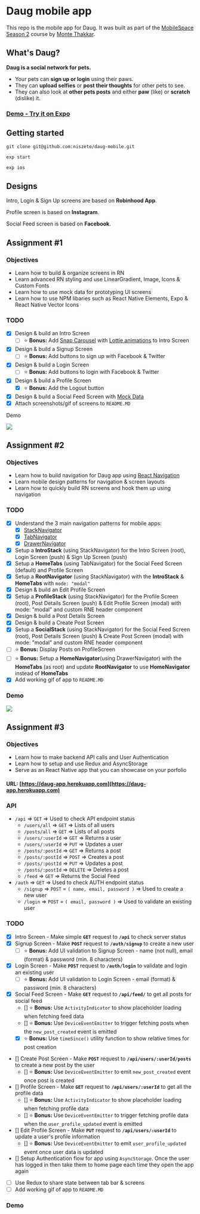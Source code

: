 # Daug mobile app

This repo is the mobile app for Daug. It was built as part of the [MobileSpace](http://mobilespace.xyz/) [Season 2](https://github.com/mobilespace/Season2#season-2---looking-ahead) course by [Monte Thakkar](https://github.com/monte9/).

## What's Daug?

**Daug is a social network for pets.**

- Your pets can **sign up or login** using their paws.
- They can **upload selfies** or **post their thoughts** for other pets to see.
- They can also look at **other pets posts** and either **paw** (like) or **scratch** (dislike) it.

### [Demo - Try it on Expo](https://expo.io/@niszeto/daug-mobile)

## Getting started

```
git clone git@github.com:niszeto/daug-mobile.git

exp start

exp ios
```

## Designs

Intro, Login & Sign Up screens are based on **Robinhood App**.

Profile screen is based on **Instagram**.

Social Feed screen is based on **Facebook**.


## Assignment #1

### Objectives

- Learn how to build & organize screens in RN
- Learn advanced RN styling and use LinearGradient, Image, Icons & Custom Fonts
- Learn how to use mock data for prototyping UI screens
- Learn how to use NPM libaries such as React Native Elements, Expo & React Native Vector Icons

### TODO

- [x] Design & build an Intro Screen
  - [ ] :star: **Bonus:** Add [Snap Carousel](https://github.com/archriss/react-native-snap-carousel) with [Lottie animations](https://docs.expo.io/versions/latest/sdk/lottie.html) to Intro Screen
- [x] Design & build a Signup Screen
  - [ ] :star: **Bonus:** Add buttons to sign up with Facebook & Twitter
- [x] Design & build a Login Screen
  - [ ] :star: **Bonus:** Add buttons to login with Facebook & Twitter
- [x] Design & build a Profile Screen
  - [x] :star: **Bonus:** Add the Logout button
- [x] Design & build a Social Feed Screen with [Mock Data](https://raw.githubusercontent.com/mobilespace/daug-mobile/c4d4a331564ee490e1162f3733f3023afe3defc3/app/utils/constants.js)
- [x] Attach screenshots/gif of screens to `README.MD`

Demo

![](AssignmentOne.gif)

## Assignment #2

### Objectives

- Learn how to build navigation for Daug app using [React Navigation](https://reactnavigation.org/)
- Learn mobile design patterns for navigation & screen layouts
- Learn how to quickly build RN screens and hook them up using navigation

### TODO

- [x] Understand the 3 main navigation patterns for mobile apps:
  - [x] [StackNavigator](https://reactnavigation.org/docs/hello-react-navigation.html#creating-a-stacknavigator)
  - [x] [TabNavigator](https://reactnavigation.org/docs/tab-based-navigation.html)
  - [x] [DrawerNavigator](https://reactnavigation.org/docs/drawer-based-navigation.html)
- [x] Setup a **IntroStack** (using StackNavigator) for the Intro Screen (root), Login Screen (push) & Sign Up Screen (push)
- [x] Setup a **HomeTabs** (using TabNavigator) for the Social Feed Screen (default) and Profile Screen
- [x] Setup a **RootNavigator** (using StackNavigator) with the **IntroStack** & **HomeTabs** with `mode: "modal"`
- [x] Design & build an Edit Profile Screen
- [x] Setup a **ProfileStack** (using StackNavigator) for the Profile Screen (root), Post Details Screen (push) & Edit Profile Screen (modal) with mode: "modal" and custom RNE header component
- [x] Design & build a Post Details Screen
- [x] Design & build a Create Post Screen
- [x] Setup a **SocialStack** (using StackNavigator) for the Social Feed Screen (root), Post Details Screen (push) & Create Post Screen (modal) with mode: "modal" and custom RNE header component
- [ ] :star: **Bonus:** Display Posts on ProfileScreen
- [ ] :star: **Bonus:** Setup a **HomeNavigator**(using DrawerNavigator) with the **HomeTabs** (as root) and update **RootNavigator** to use **HomeNavigator** instead of **HomeTabs**
- [x] Add working gif of app to `README.MD`

### Demo
![](AssignmentTwo.gif)

## Assignment #3

### Objectives

- Learn how to make backend API calls and User Authentication
- Learn how to setup and use Redux and AsyncStorage
- Serve as an React Native app that you can showcase on your porfolio

#### URL: [https://daug-app.herokuapp.com](https://daug-app.herokuapp.com)

### API

- `/api` => `GET` => Used to check API endpoint status
  	- `/users/all` => `GET` => Lists of all users
  	- `/posts/all` => `GET` => Lists of all posts
  	- `/users/:userId` => `GET` => Returns a user
  	- `/users/:userId` => `PUT` => Updates a user
  	- `/posts/:postId` => `GET` => Returns a post
  	- `/posts/:postId` => `POST` => Creates a post
  	- `/posts/:postId` => `PUT` => Updates a post
  	- `/posts/:postId` => `DELETE` => Deletes a post
  	- `/feed` => `GET` => Returns the Social Feed
- `/auth` => `GET` => Used to check AUTH endpoint status
  - `/signup` => `POST` = `( name, email, password )` => Used to create a new user
  - `/login` => `POST` = `( email, password )` => Used to validate an existing user

### TODO

- [x] Intro Screen - Make simple **`GET`** request to **`/api`** to check server status
- [x] Signup Screen - Make **`POST`** request to **`/auth/signup`** to create a new user
	- [ ] :star: **Bonus:** Add UI validation to Signup Screen - name (not null), email (format) & password (min. 8 characters)
- [x] Login Screen - Make **`POST`** request to **`/auth/login`** to validate and login an existing user
	- [ ] :star: **Bonus:** Add UI validation to Login Screen - email (format) & password (min. 8 characters)
- [x] Social Feed Screen - Make **`GET`** request to **`/api/feed/`** to get all posts for social feed
	- [] :star: **Bonus:** Use `ActivityIndicator` to show placeholder loading when fetching feed data
	- [] :star: **Bonus:** Use `DeviceEventEmitter` to trigger fetching posts when the `new_post_created` event is emitted
	- [x] :star: **Bonus:** Use `timeSince()` utility function to show relative times for post creation
- [] Create Post Screen - Make **`POST`** request to **`/api/users/:userId/posts`** to create a new post by the user
	- [] :star: **Bonus:** Use `DeviceEventEmitter` to emit `new_post_created` event once post is created
- [] Profile Screen - Make **`GET`** request to **`/api/users/:userId`** to get all the profile data
	- [] :star: **Bonus:** Use `ActivityIndicator` to show placeholder loading when fetching profile data
	- [] :star: **Bonus:** Use `DeviceEventEmitter` to trigger fetching profile data when the `user_profile_updated` event is emitted
- [] Edit Profile Screen - Make **`PUT`** request to **`/api/users/:userId`** to update a user's profile information
	- [] :star: **Bonus:** Use `DeviceEventEmitter` to emit `user_profile_updated` event once user data is updated
- [] Setup Authentication flow for app using `AsyncStorage`. Once the user has logged in then take them to home page each time they open the app again
- [ ] Use Redux to share state between tab bar & screens
- [ ] Add working gif of app to `README.MD`

### Demo
![]()